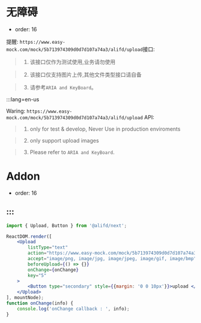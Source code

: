 # 无障碍

- order: 16


提醒: `https://www.easy-mock.com/mock/5b713974309d0d7d107a74a3/alifd/upload`接口:

> 1. 该接口仅作为测试使用,业务请勿使用

> 2. 该接口仅支持图片上传,其他文件类型接口请自备

> 3. 请参考`ARIA and KeyBoard`。

:::lang=en-us


Waring: `https://www.easy-mock.com/mock/5b713974309d0d7d107a74a3/alifd/upload` API:


> 1. only for test & develop, Never Use in production enviroments

> 2. only support upload images

> 3. Please refer to `ARIA and KeyBoard`.

# Addon

- order: 16

:::
---

````jsx
import { Upload, Button } from '@alifd/next';

ReactDOM.render([
    <Upload
        listType="text"
        action="https://www.easy-mock.com/mock/5b713974309d0d7d107a74a3/alifd/upload"
        accept="image/png, image/jpg, image/jpeg, image/gif, image/bmp"
        beforeUpload={() => {}}
        onChange={onChange}
        key="5"
    >
        <Button type="secondary" style={{margin: '0 0 10px'}}>upload </Button>
    </Upload>
], mountNode);
function onChange(info) {
    console.log('onChange callback : ', info);
}

````
